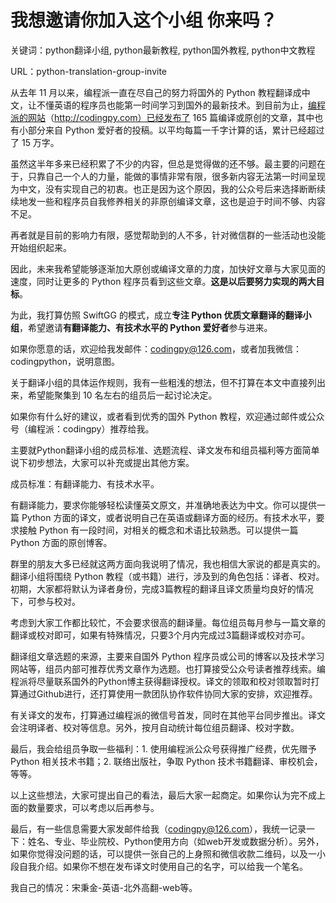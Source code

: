 # 我想邀请你加入这个小组 你来吗？

关键词：python翻译小组, python最新教程, python国外教程, python中文教程

URL：python-translation-group-invite

从去年 11 月以来，编程派一直在尽自己的努力将国外的 Python 教程翻译成中文，让不懂英语的程序员也能第一时间学习到国外的最新技术。到目前为止，[编程派的网站](http://codingpy.com)（http://codingpy.com）已经发布了 165 篇编译或原创的文章，其中也有小部分来自 Python 爱好者的投稿。以平均每篇一千字计算的话，累计已经超过了 15 万字。

虽然这半年多来已经积累了不少的内容，但总是觉得做的还不够。最主要的问题在于，只靠自己一个人的力量，能做的事情非常有限，很多新内容无法第一时间呈现为中文，没有实现自己的初衷。也正是因为这个原因，我的公众号后来选择断断续续地发一些和程序员自我修养相关的非原创编译文章，这也是迫于时间不够、内容不足。

再者就是目前的影响力有限，感觉帮助到的人不多，针对微信群的一些活动也没能开始组织起来。

因此，未来我希望能够逐渐加大原创或编译文章的力度，加快好文章与大家见面的速度，同时让更多的 Python 程序员看到这些文章。**这是以后要努力实现的两大目标**。

为此，我打算仿照 SwiftGG 的模式，成立**专注 Python 优质文章翻译的翻译小组**，希望邀请**有翻译能力、有技术水平的 Python 爱好者**参与进来。

如果你愿意的话，欢迎给我发邮件：codingpy@126.com，或者加我微信：codingpython，说明意图。

关于翻译小组的具体运作规则，我有一些粗浅的想法，但不打算在本文中直接列出来，希望能聚集到 10 名左右的组员后一起讨论决定。

如果你有什么好的建议，或者看到优秀的国外 Python 教程，欢迎通过邮件或公众号（编程派：codingpy）推荐给我。

主要就Python翻译小组的成员标准、选题流程、译文发布和组员福利等方面简单说下初步想法，大家可以补充或提出其他方案。

成员标准：有翻译能力、有技术水平。

有翻译能力，要求你能够轻松读懂英文原文，并准确地表达为中文。你可以提供一篇 Python 方面的译文，或者说明自己在英语或翻译方面的经历。有技术水平，要求接触 Python 有一段时间，对相关的概念和术语比较熟悉。可以提供一篇 Python 方面的原创博客。

群里的朋友大多已经就这两方面向我说明了情况，我也相信大家说的都是真实的。翻译小组将围绕 Python 教程（或书籍）进行，涉及到的角色包括：译者、校对。初期，大家都将默认为译者身份，完成3篇教程的翻译且译文质量均良好的情况下，可参与校对。

考虑到大家工作都比较忙，不会要求很高的翻译量。每位组员每月参与一篇文章的翻译或校对即可，如果有特殊情况，只要3个月内完成过3篇翻译或校对亦可。

翻译组文章选题的来源，主要来自国外 Python 程序员或公司的博客以及技术学习网站等，组员内部可推荐优秀文章作为选题。也打算接受公众号读者推荐线索。编程派将尽量联系国外的Python博主获得翻译授权。译文的领取和校对领取暂时打算通过Github进行，还打算使用一款团队协作软件协同大家的安排，欢迎推荐。

有关译文的发布，打算通过编程派的微信号首发，同时在其他平台同步推出。译文会注明译者、校对等信息。另外，按月自动统计每位组员翻译、校对字数。

最后，我会给组员争取一些福利：1. 使用编程派公众号获得推广经费，优先赠予 Python 相关技术书籍；2. 联络出版社，争取 Python 技术书籍翻译、审校机会，等等。

以上这些想法，大家可提出自己的看法，最后大家一起商定。如果你认为完不成上面的数量要求，可以考虑以后再参与。

最后，有一些信息需要大家发邮件给我（codingpy@126.com），我统一记录一下：姓名、专业、毕业院校、Python使用方向（如web开发或数据分析）。另外，如果你觉得没问题的话，可以提供一张自己的上身照和微信收款二维码，以及一小段自我介绍。如果你不想在发布译文时使用自己的名字，可以给我一个笔名。

我自己的情况：宋秉金-英语-北外高翻-web等。




